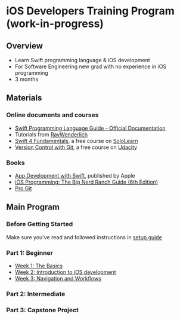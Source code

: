# iOS Developers Training Program (work-in-progress)

## Overview
- Learn Swift programming language & iOS development
- For Software Engineering new grad with no experience in iOS programming
- 3 months

## Materials
### Online documents and courses
- [Swift Programming Language Guide - Official Documentation](https://docs.swift.org/swift-book/LanguageGuide/TheBasics.html)
- Tutorials from [RayWenderlich](https://www.raywenderlich.com/)
- [Swift 4 Fundamentals](https://www.sololearn.com/Course/Swift/), a free course on [SoloLearn](https://www.sololearn.com/)
- [Version Control with Git](https://classroom.udacity.com/courses/ud123), a free course on [Udacity](https://udacity.com/)

### Books
- [App Development with Swift](https://itunes.apple.com/us/book/app-development-with-swift/id1219117996), published by Apple
- [iOS Programming: The Big Nerd Ranch Guide (6th Edition)](https://www.bignerdranch.com/books/ios-programming-the-big-nerd-ranch-guide-sixth-edition/)
- [Pro Git](https://git-scm.com/book/en/v2)

## Main Program
### Before Getting Started
Make sure you've read and followed instructions in [setup guide](https://github.com/aviator9/ios-dev-training/blob/master/setup/00-setup.md)

### Part 1: Beginner
- [Week 1: The Basics](https://github.com/aviator9/ios-dev-training/blob/master/program/01-week1-the-basics.md)
- [Week 2: Introduction to iOS development](https://github.com/aviator9/ios-dev-training/blob/master/program/02-week2-intro-to-ios.md)
- [Week 3: Navigation and Workflows](https://github.com/aviator9/ios-dev-training/blob/master/program/03-week3-navigation-and-workflows.md)

### Part 2: Intermediate

### Part 3: Capstone Project
